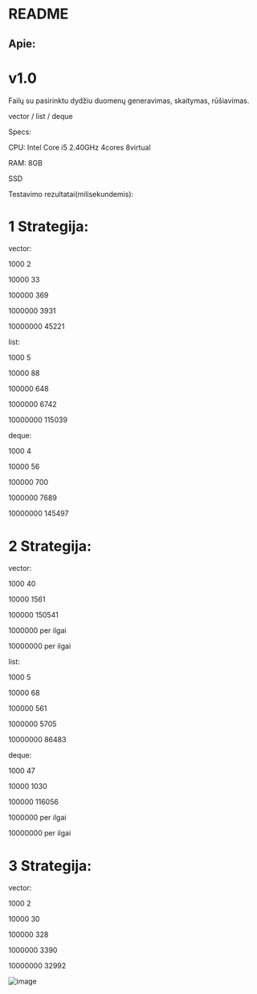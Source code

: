 # README

## Apie:

# v1.0

Failų su pasirinktu dydžiu duomenų generavimas, skaitymas, rūšiavimas.

vector / list / deque

Specs: 

CPU: Intel Core i5 2.40GHz 4cores 8virtual

RAM: 8GB

SSD


Testavimo rezultatai(milisekundemis): 

# 1 Strategija:

vector:

1000	2

10000	33

100000	369

1000000	3931

10000000 45221

list:

1000 5

10000 88

100000 648

1000000 6742

10000000 115039

deque:

1000 4

10000 56

100000 700

1000000 7689

10000000 145497

# 2 Strategija:

vector:

1000	40

10000	1561

100000	150541

1000000	per ilgai

10000000 per ilgai

list:

1000 5

10000 68

100000 561

1000000 5705

10000000 86483

deque:

1000 47

10000 1030

100000 116056

1000000 per ilgai

10000000 per ilgai

# 3 Strategija:

vector:

1000	2

10000	30

100000	328

1000000	3390

10000000 32992

![image](https://github.com/karwekarwe/OOP/assets/82239041/18ea3071-1f43-4f83-a289-932781ebb2b6)


